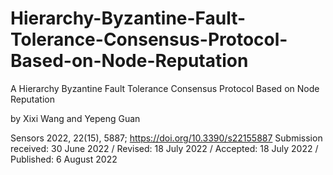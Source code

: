 # Hierarchy-Byzantine-Fault-Tolerance-Consensus-Protocol-Based-on-Node-Reputation
A Hierarchy Byzantine Fault Tolerance Consensus Protocol Based on Node Reputation

by Xixi Wang and Yepeng Guan 

Sensors 2022, 22(15), 5887; https://doi.org/10.3390/s22155887
Submission received: 30 June 2022 / Revised: 18 July 2022 / Accepted: 18 July 2022 / Published: 6 August 2022

